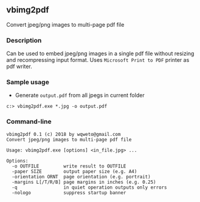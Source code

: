 ## vbimg2pdf
Convert jpeg/png images to multi-page pdf file

### Description

Can be used to embed jpeg/png images in a single pdf file without resizing and recompressing input format. Uses `Microsoft Print to PDF` printer as pdf writer.

### Sample usage

 - Generate `output.pdf` from all jpegs in current folder
```
c:> vbimg2pdf.exe *.jpg -o output.pdf
```
### Command-line
```
vbimg2pdf 0.1 (c) 2018 by wqweto@gmail.com
Convert jpeg/png images to multi-page pdf file

Usage: vbimg2pdf.exe [options] <in_file.jpg> ...

Options:
  -o OUTFILE         write result to OUTFILE
  -paper SIZE        output paper size (e.g. A4)
  -orientation ORNT  page orientation (e.g. portrait)
  -margins L[/T/R/B] page margins in inches (e.g. 0.25)
  -q                 in quiet operation outputs only errors
  -nologo            suppress startup banner
```
